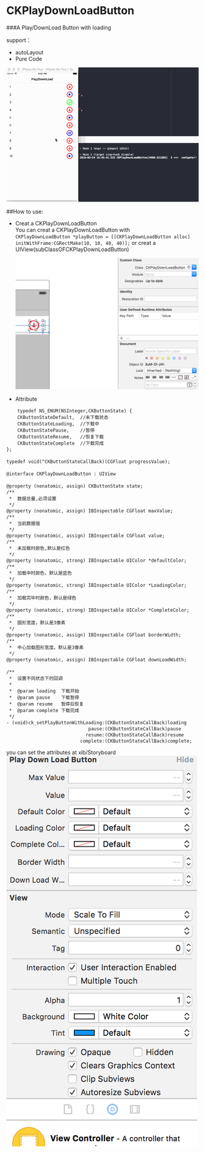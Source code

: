 # CKPlayDownLoadButton

###A Play/DownLoad Button with loading

support：
  
* autoLayout
* Pure Code


![](https://raw.githubusercontent.com/Yck-Dakucha/CKPlayDownLoadButton/master/Picture/Demo.gif)

##How to use:

* Creat a CKPlayDownLoadButton  
	You can creat a CKPlayDownLoadButton with  
	`CKPlayDownLoadButton *playButton = [[CKPlayDownLoadButton alloc] initWithFrame:CGRectMake(10, 10, 40, 40)];`
	or  creat a UIView(subClassOFCKPlayDownLoadButton)   
	
	![](https://raw.githubusercontent.com/Yck-Dakucha/CKPlayDownLoadButton/master/Picture/creatWithXib.png)  
	
* Attribute  

```
	typedef NS_ENUM(NSInteger,CKButtonState) {
    CKButtonStateDefault,  //未下载状态
    CKButtonStateLoading,  //下载中
    CKButtonStatePause,    //暂停
    CKButtonStateResume,   //恢复下载
    CKButtonStateComplete  //下载完成
};

typedef void(^CKButtonStateCallBack)(CGFloat progressValue);

@interface CKPlayDownLoadButton : UIView

@property (nonatomic, assign) CKButtonState state;
/**
 *  数据总量,必须设置
 */
@property (nonatomic, assign) IBInspectable CGFloat maxValue;
/**
 *  当前数据值
 */
@property (nonatomic, assign) IBInspectable CGFloat value;
/**
 *  未加载时颜色,默认是红色
 */
@property (nonatomic, strong) IBInspectable UIColor *defaultColor;
/**
 *  加载中时颜色，默认是蓝色
 */
@property (nonatomic, strong) IBInspectable UIColor *LoadingColor;
/**
 *  加载完毕时颜色，默认是绿色
 */
@property (nonatomic, strong) IBInspectable UIColor *CompleteColor;
/**
 *  圆形宽度，默认是3像素
 */
@property (nonatomic, assign) IBInspectable CGFloat borderWidth;
/**
 *  中心加载图形宽度。默认是3像素
 */
@property (nonatomic, assign) IBInspectable CGFloat downLoadWidth;

/**
 *  设置不同状态下的回调
 *
 *  @param loading  下载开始
 *  @param pause    下载暂停
 *  @param resume   暂停后恢复
 *  @param complete 下载完成
 */
- (void)ck_setPlayButtonWithLoading:(CKButtonStateCallBack)loading
                              pause:(CKButtonStateCallBack)pause
                             resume:(CKButtonStateCallBack)resume
                           complete:(CKButtonStateCallBack)complete;

```  
you can set the attributes at xib/Storyboard
![](https://raw.githubusercontent.com/Yck-Dakucha/CKPlayDownLoadButton/master/Picture/attributes.png)